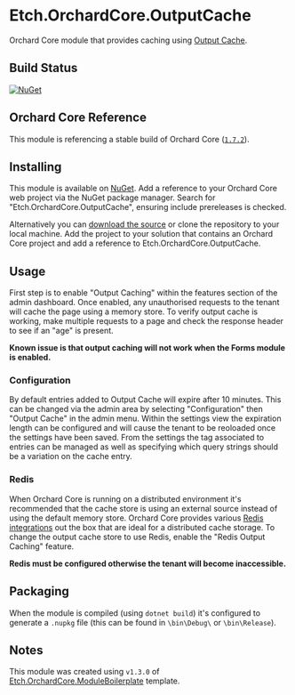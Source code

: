 # Etch.OrchardCore.OutputCache

Orchard Core module that provides caching using [Output Cache](https://learn.microsoft.com/en-us/aspnet/core/performance/caching/overview?view=aspnetcore-7.0#output-caching).

## Build Status

[![NuGet](https://img.shields.io/nuget/v/Etch.OrchardCore.OutputCache.svg)](https://www.nuget.org/packages/Etch.OrchardCore.OutputCache)

## Orchard Core Reference

This module is referencing a stable build of Orchard Core ([`1.7.2`](https://www.nuget.org/packages/OrchardCore.Module.Targets/1.7.2)).

## Installing

This module is available on [NuGet](https://www.nuget.org/packages/Etch.OrchardCore.OutputCache). Add a reference to your Orchard Core web project via the NuGet package manager. Search for "Etch.OrchardCore.OutputCache", ensuring include prereleases is checked.

Alternatively you can [download the source](https://github.com/etchuk/Etch.OrchardCore.OutputCache/archive/master.zip) or clone the repository to your local machine. Add the project to your solution that contains an Orchard Core project and add a reference to Etch.OrchardCore.OutputCache.

## Usage

First step is to enable "Output Caching" within the features section of the admin dashboard. Once enabled, any unauthorised requests to the tenant will cache the page using a memory store. To verify output cache is working, make multiple requests to a page and check the response header to see if an "age" is present.

**Known issue is that output caching will not work when the Forms module is enabled.**

### Configuration

By default entries added to Output Cache will expire after 10 minutes. This can be changed via the admin area by selecting "Configuration" then "Output Cache" in the admin menu. Within the settings view the expiration length can be configured and will cause the tenant to be reoloaded once the settings have been saved. From the settings the tag associated to entries can be managed as well as specifying which query strings should be a variation on the cache entry.

### Redis

When Orchard Core is running on a distributed environment it's recommended that the cache store is using an external source instead of using the default memory store. Orchard Core provides various [Redis integrations](https://docs.orchardcore.net/en/latest/docs/reference/modules/Redis/) out the box that are ideal for a distributed cache storage. To change the output cache store to use Redis, enable the "Redis Output Caching" feature. 

**Redis must be configured otherwise the tenant will become inaccessible.**

## Packaging

When the module is compiled (using `dotnet build`) it's configured to generate a `.nupkg` file (this can be found in `\bin\Debug\` or `\bin\Release`).

## Notes

This module was created using `v1.3.0` of [Etch.OrchardCore.ModuleBoilerplate](https://github.com/EtchUK/Etch.OrchardCore.ModuleBoilerplate) template.

